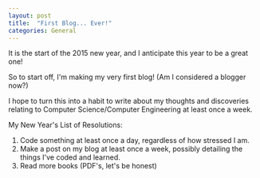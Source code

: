 ```yaml
---
layout: post
title:  "First Blog... Ever!"
categories: General
---
```

It is the start of the 2015 new year, and I anticipate this year to be a great one!

So to start off, I'm making my very first blog! (Am I considered a blogger now?) 

I hope to turn this into a habit to write about my
thoughts and discoveries relating to Computer Science/Computer Engineering at least once a week. 

My New Year's List of Resolutions:

1. Code something at least once a day, regardless of how stressed I am.
2. Make a post on my blog at least once a week, possibly detailing the things I've coded and learned.
3. Read more books (PDF's, let's be honest) 